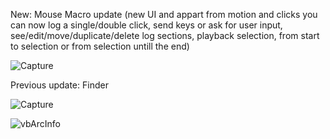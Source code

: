 New: Mouse Macro update 
     (new UI and appart from motion and clicks you can now log a single/double click, send keys or ask for user input,
      see/edit/move/duplicate/delete log sections, playback selection, from start to selection or from selection untill the end) 

![Capture](https://user-images.githubusercontent.com/62287665/155316115-d3f32b4a-4fe0-4d37-b3a8-d4691f3019ad.JPG)


Previous update: Finder

![Capture](https://user-images.githubusercontent.com/62287665/154426889-0fbc96e7-581a-4e35-8714-5f60a197dc1f.JPG)


![vbArcInfo](https://user-images.githubusercontent.com/62287665/153358292-c4b41504-3fdd-46d2-aab6-ae2f648858c9.jpg)
